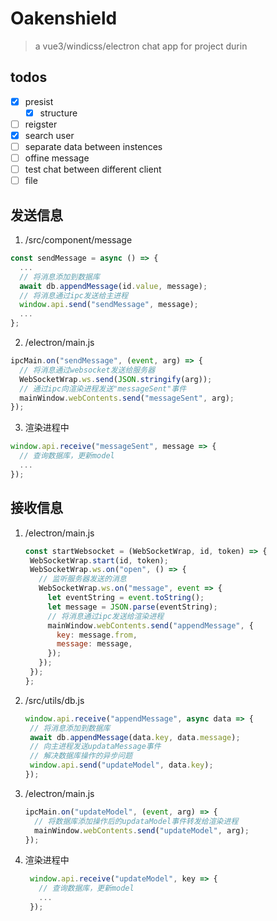 # Oakenshield
> a vue3/windicss/electron chat app for project durin

## todos
+ [x] presist
  + [x] structure
+ [ ] reigster
+ [x] search user
+ [ ] separate data between instences
+ [ ] offine message
+ [ ] test chat between different client
+ [ ] file

## 发送信息
1. /src/component/message
  ```js
  const sendMessage = async () => {
    ...
    // 将消息添加到数据库
    await db.appendMessage(id.value, message);
    // 将消息通过ipc发送给主进程
    window.api.send("sendMessage", message);
    ...
  };
  ```
2. /electron/main.js
  ```js
  ipcMain.on("sendMessage", (event, arg) => {
    // 将消息通过websocket发送给服务器
    WebSocketWrap.ws.send(JSON.stringify(arg)); 
    // 通过ipc向渲染进程发送"messageSent"事件
    mainWindow.webContents.send("messageSent", arg); 
  });
  ```
3. 渲染进程中
  ```js
  window.api.receive("messageSent", message => {
    // 查询数据库，更新model
    ...
  });
  ```
## 接收信息
1. /electron/main.js
   ```js
   const startWebsocket = (WebSocketWrap, id, token) => {
    WebSocketWrap.start(id, token);
    WebSocketWrap.ws.on("open", () => {
      // 监听服务器发送的消息
      WebSocketWrap.ws.on("message", event => {
        let eventString = event.toString();
        let message = JSON.parse(eventString);
        // 将消息通过ipc发送给渲染进程
        mainWindow.webContents.send("appendMessage", {
          key: message.from,
          message: message,
        });
      });
    });
   };
   ```
2. /src/utils/db.js
   ```js
   window.api.receive("appendMessage", async data => {
    // 将消息添加到数据库
    await db.appendMessage(data.key, data.message);
    // 向主进程发送updataMessage事件
    // 解决数据库操作的异步问题
    window.api.send("updateModel", data.key);
   });
   ```
3. /electron/main.js
   ```js
   ipcMain.on("updateModel", (event, arg) => {
     // 将数据库添加操作后的updataModel事件转发给渲染进程
     mainWindow.webContents.send("updateModel", arg);
   });
   ```
4. 渲染进程中
   ```js
    window.api.receive("updateModel", key => {
      // 查询数据库，更新model
      ...
    });
   ```